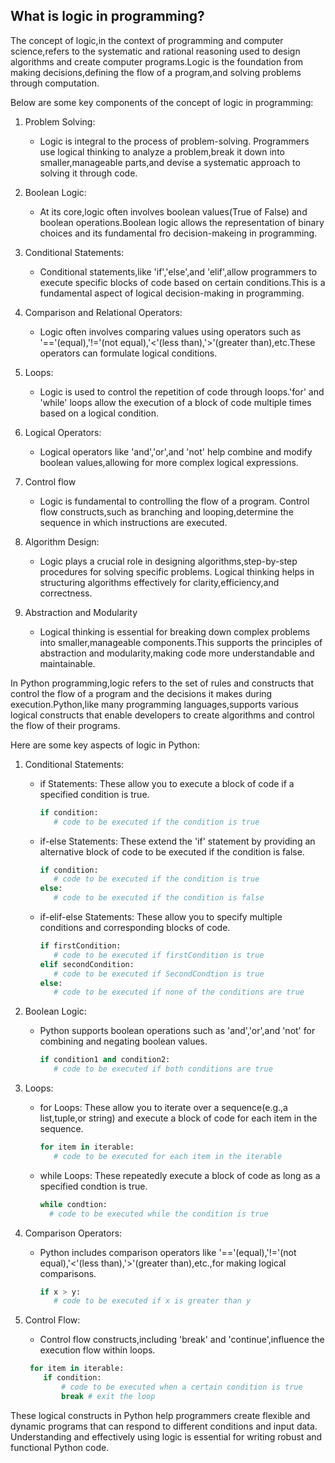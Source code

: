 ## What is logic in programming?

The concept of logic,in the context of programming and computer science,refers to the systematic and rational reasoning used to design algorithms and create computer programs.Logic is the foundation from making decisions,defining the flow of a program,and solving problems through computation.

Below are some key components of the concept of logic in programming:

1. Problem Solving:
   * Logic is integral to the process of problem-solving. Programmers use logical thinking to analyze a problem,break it down into smaller,manageable parts,and devise a systematic approach to solving it through code.

2. Boolean Logic:
   * At its core,logic often involves boolean values(True of False) and boolean operations.Boolean logic allows the representation of binary choices and its fundamental fro decision-makeing in programming.

3. Conditional Statements:
   * Conditional statements,like 'if','else',and 'elif',allow programmers to execute specific blocks of code based on certain conditions.This is a fundamental aspect of logical decision-making in programming.

4. Comparison and Relational Operators:
   * Logic often involves comparing values using operators such as '=='(equal),'!='(not equal),'<'(less than),'>'(greater than),etc.These operators can formulate logical conditions.

5. Loops:
   * Logic is used to control the repetition of code through loops.'for' and 'while' loops allow the execution of a block of code multiple times based on a logical condition.

6. Logical Operators:
   * Logical operators like 'and','or',and 'not' help combine and modify boolean values,allowing for more complex logical expressions.

7. Control flow
   * Logic is fundamental to controlling the flow of a program. Control flow constructs,such as branching and looping,determine the sequence in which instructions are executed.

8. Algorithm Design:
   * Logic plays a crucial role in designing algorithms,step-by-step procedures for solving specific problems. Logical thinking helps in structuring algorithms effectively for clarity,efficiency,and correctness.
  
9. Abstraction and Modularity
   * Logical thinking is essential for breaking down complex problems into smaller,manageable components.This supports the principles of abstraction and modularity,making code more understandable and maintainable.

In Python programming,logic refers to the set of rules and constructs that control the flow of a program and the decisions it makes during execution.Python,like many programming languages,supports various logical constructs that enable developers to create algorithms and control the flow of their programs.

Here are some key aspects of logic in Python:

1. Conditional Statements:
   * if Statements:
     These allow you to execute a block of code if a specified condition is true.
     ```python
     if condition:
        # code to be executed if the condition is true
     ```
   * if-else Statements:
     These extend the 'if' statement by providing an alternative block of code to be executed if the condition is false.
     ```python
     if condition:
        # code to be executed if the condition is true
     else:
        # code to be executed if the condition is false    
     ```
   * if-elif-else Statements:
     These allow you to specify multiple conditions and corresponding blocks of code.
     ```python
     if firstCondition:
        # code to be executed if firstCondition is true
     elif secondCondition:
        # code to be executed if SecondCondtion is true
     else:
        # code to be executed if none of the conditions are true
     ```
2. Boolean Logic:
   * Python supports boolean operations such as 'and','or',and 'not' for combining and negating boolean values.
     ```python
     if condition1 and condition2:
        # code to be executed if both conditions are true
     ```

3. Loops:
   * for Loops:
     These allow you to iterate over a sequence(e.g.,a list,tuple,or string) and execute a block of code for each item in the sequence.
     ```python
     for item in iterable:
        # code to be executed for each item in the iterable
     ```
    * while Loops:
      These repeatedly execute a block of code as long as a specified condtion is true.
      ```python
      while condtion:
        # code to be executed while the condition is true
      ```

4. Comparison Operators:
   * Python includes comparison operators like '=='(equal),'!='(not equal),'<'(less than),'>'(greater than),etc.,for making logical comparisons.
     ```python
     if x > y:
        # code to be executed if x is greater than y
     ```

5. Control Flow:
   * Control flow constructs,including 'break' and 'continue',influence the execution flow within loops.
    ```python
     for item in iterable:
        if condition:
            # code to be executed when a certain condition is true
            break # exit the loop
    ```
     
These logical constructs in Python help programmers create flexible and dynamic programs that can respond to different conditions and input data. Understanding and effectively using logic is essential for writing robust and functional Python code.